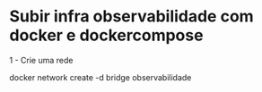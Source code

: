 # Subir infra observabilidade com docker e dockercompose


1 - Crie uma rede

docker network create -d bridge observabilidade